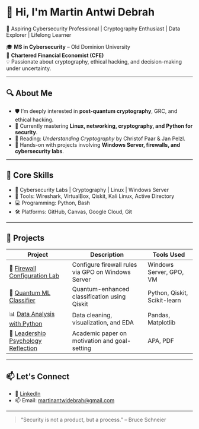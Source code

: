 # 👋 Hi, I'm Martin Antwi Debrah

🚀 Aspiring Cybersecurity Professional | Cryptography Enthusiast | Data Explorer | Lifelong Learner

🎓 **MS in Cybersecurity** – Old Dominion University  
🎯 **Chartered Financial Economist (CFE)**  
💡 Passionate about cryptography, ethical hacking, and decision-making under uncertainty.

---

## 🔍 About Me

- 🛡️ I’m deeply interested in **post-quantum cryptography**, GRC, and ethical hacking.
- 🧠 Currently mastering **Linux, networking, cryptography, and Python for security**.
- 📘 Reading: *Understanding Cryptography* by Christof Paar & Jan Pelzl.
- 🧪 Hands-on with projects involving **Windows Server, firewalls, and cybersecurity labs**.

---

## 🧠 Core Skills

- 🔐 Cybersecurity Labs | Cryptography | Linux | Windows Server
- 🧰 Tools: Wireshark, VirtualBox, Qiskit, Kali Linux, Active Directory
- 💻 Programming: Python, Bash
- 🛠️ Platforms: GitHub, Canvas, Google Cloud, Git

---

## 📁 Projects

| Project | Description | Tools Used |
|--------|-------------|-------------|
| 🔐 [Firewall Configuration Lab](https://github.com/MartinDebrah/firewall-config-lab) | Configure firewall rules via GPO on Windows Server | Windows Server, GPO, VM |
| 🧮 [Quantum ML Classifier](https://github.com/MartinDebrah/qiskit-ml-classifier) | Quantum-enhanced classification using Qiskit | Python, Qiskit, Scikit-learn |
| 📊 [Data Analysis with Python](https://github.com/MartinDebrah/data-exploration) | Data cleaning, visualization, and EDA | Pandas, Matplotlib |
| 🧠 [Leadership Psychology Reflection](https://github.com/MartinDebrah/leadership-reflection) | Academic paper on motivation and goal-setting | APA, PDF |

---

## 📫 Let's Connect

- 💼 [LinkedIn](https://www.linkedin.com/in/martindebrah/)
- 📫 Email: martinantwidebrah@gmail.com

---

> “Security is not a product, but a process.” – Bruce Schneier  
